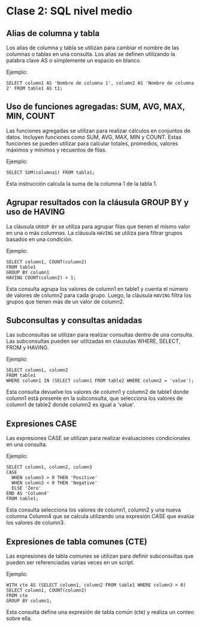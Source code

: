 # Clase 2: SQL nivel medio

## Alias de columna y tabla

Los alias de columna y tabla se utilizan para cambiar el nombre de las columnas o tablas en una consulta. Los alias se definen utilizando la palabra clave AS o simplemente un espacio en blanco.

Ejemplo:
```
SELECT column1 AS 'Nombre de columna 1', column2 AS 'Nombre de columna 2' FROM table1 AS t1;
```

##  Uso de funciones agregadas: SUM, AVG, MAX, MIN, COUNT

Las funciones agregadas se utilizan para realizar cálculos en conjuntos de datos. Incluyen funciones como SUM, AVG, MAX, MIN y COUNT. Estas funciones se pueden utilizar para calcular totales, promedios, valores máximos y mínimos y recuentos de filas.

Ejemplo:
```
SELECT SUM(columna1) FROM tabla1;
```

Esta instrucción calcula la suma de la columna 1 de la tabla 1.

## Agrupar resultados con la cláusula GROUP BY y uso de HAVING

La cláusula `GROUP BY` se utiliza para agrupar filas que tienen el mismo valor en una o más columnas. La cláusula `HAVING` se utiliza para filtrar grupos basados en una condición.

Ejemplo:
```
SELECT column1, COUNT(column2) 
FROM table1 
GROUP BY column1 
HAVING COUNT(column2) > 1;
```

Esta consulta agrupa los valores de column1 en table1 y cuenta el número de valores de column2 para cada grupo. Luego, la cláusula `HAVING` filtra los grupos que tienen más de un valor de column2.


## Subconsultas y consultas anidadas

Las subconsultas se utilizan para realizar consultas dentro de una consulta. Las subconsultas pueden ser utilizadas en cláusulas WHERE, SELECT, FROM y HAVING.

Ejemplo:
```
SELECT column1, column2 
FROM table1 
WHERE column1 IN (SELECT column1 FROM table2 WHERE column2 = 'value');
```

Esta consulta devuelve los valores de column1 y column2 de table1 donde column1 está presente en la subconsulta, que selecciona los valores de column1 de table2 donde column2 es igual a 'value'.

## Expresiones CASE
Las expresiones CASE se utilizan para realizar evaluaciones condicionales en una consulta.

Ejemplo:
```
SELECT column1, column2, column3 
CASE 
  WHEN column3 > 0 THEN 'Positive' 
  WHEN column3 < 0 THEN 'Negative'
  ELSE 'Zero' 
END AS 'Column4' 
FROM table1;
```
Esta consulta selecciona los valores de column1, column2 y una nueva columna Column4 que se calcula utilizando una expresión CASE que evalúa los valores de column3.

## Expresiones de tabla comunes (CTE)
Las expresiones de tabla comunes se utilizan para definir subconsultas que pueden ser referenciadas varias veces en un script.

Ejemplo:
```
WITH cte AS (SELECT column1, column2 FROM table1 WHERE column3 > 0)
SELECT column1, COUNT(column2) 
FROM cte 
GROUP BY column1;
```
Esta consulta define una expresión de tabla común (cte) y realiza un conteo sobre ella.